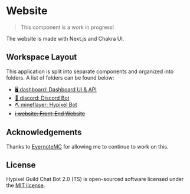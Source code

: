 # Website

> This component is a work in progress! 

The website is made with Next.js and Chakra UI.

## Workspace Layout

This application is split into separate components and organized into folders. A list of folders can be found below:

- [🖥️ dashboard: Dashboard UI & API](https://github.com/xMdb/hypixel-guild-chat-ts/tree/master/dashboard)
- [🤖 discord: Discord Bot](https://github.com/xMdb/hypixel-guild-chat-ts/tree/master/discord)
- [⛏️ mineflayer: Hypixel Bot](https://github.com/xMdb/hypixel-guild-chat-ts/tree/master/mineflayer)
- [~~ℹ️ website: Front-End Website~~](https://github.com/xMdb/hypixel-guild-chat-ts/tree/master/website)

## Acknowledgements

Thanks to [EvernoteMC](https://github.com/EvernoteMC) for allowing me to continue to work on this.

## License

Hypixel Guild Chat Bot 2.0 (TS) is open-sourced software licensed under the [MIT license](https://choosealicense.com/licenses/mit/).
